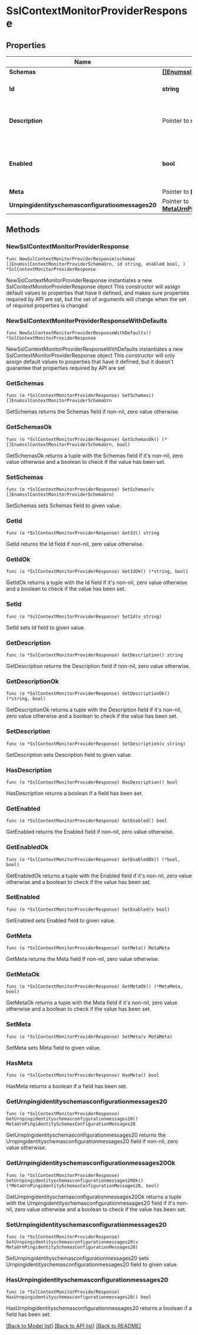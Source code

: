 # SslContextMonitorProviderResponse

## Properties

Name | Type | Description | Notes
------------ | ------------- | ------------- | -------------
**Schemas** | [**[]EnumsslContextMonitorProviderSchemaUrn**](EnumsslContextMonitorProviderSchemaUrn.md) |  | 
**Id** | **string** | Name of the Monitor Provider | 
**Description** | Pointer to **string** | A description for this Monitor Provider | [optional] 
**Enabled** | **bool** | Indicates whether the Monitor Provider is enabled for use. | 
**Meta** | Pointer to [**MetaMeta**](MetaMeta.md) |  | [optional] 
**Urnpingidentityschemasconfigurationmessages20** | Pointer to [**MetaUrnPingidentitySchemasConfigurationMessages20**](MetaUrnPingidentitySchemasConfigurationMessages20.md) |  | [optional] 

## Methods

### NewSslContextMonitorProviderResponse

`func NewSslContextMonitorProviderResponse(schemas []EnumsslContextMonitorProviderSchemaUrn, id string, enabled bool, ) *SslContextMonitorProviderResponse`

NewSslContextMonitorProviderResponse instantiates a new SslContextMonitorProviderResponse object
This constructor will assign default values to properties that have it defined,
and makes sure properties required by API are set, but the set of arguments
will change when the set of required properties is changed

### NewSslContextMonitorProviderResponseWithDefaults

`func NewSslContextMonitorProviderResponseWithDefaults() *SslContextMonitorProviderResponse`

NewSslContextMonitorProviderResponseWithDefaults instantiates a new SslContextMonitorProviderResponse object
This constructor will only assign default values to properties that have it defined,
but it doesn't guarantee that properties required by API are set

### GetSchemas

`func (o *SslContextMonitorProviderResponse) GetSchemas() []EnumsslContextMonitorProviderSchemaUrn`

GetSchemas returns the Schemas field if non-nil, zero value otherwise.

### GetSchemasOk

`func (o *SslContextMonitorProviderResponse) GetSchemasOk() (*[]EnumsslContextMonitorProviderSchemaUrn, bool)`

GetSchemasOk returns a tuple with the Schemas field if it's non-nil, zero value otherwise
and a boolean to check if the value has been set.

### SetSchemas

`func (o *SslContextMonitorProviderResponse) SetSchemas(v []EnumsslContextMonitorProviderSchemaUrn)`

SetSchemas sets Schemas field to given value.


### GetId

`func (o *SslContextMonitorProviderResponse) GetId() string`

GetId returns the Id field if non-nil, zero value otherwise.

### GetIdOk

`func (o *SslContextMonitorProviderResponse) GetIdOk() (*string, bool)`

GetIdOk returns a tuple with the Id field if it's non-nil, zero value otherwise
and a boolean to check if the value has been set.

### SetId

`func (o *SslContextMonitorProviderResponse) SetId(v string)`

SetId sets Id field to given value.


### GetDescription

`func (o *SslContextMonitorProviderResponse) GetDescription() string`

GetDescription returns the Description field if non-nil, zero value otherwise.

### GetDescriptionOk

`func (o *SslContextMonitorProviderResponse) GetDescriptionOk() (*string, bool)`

GetDescriptionOk returns a tuple with the Description field if it's non-nil, zero value otherwise
and a boolean to check if the value has been set.

### SetDescription

`func (o *SslContextMonitorProviderResponse) SetDescription(v string)`

SetDescription sets Description field to given value.

### HasDescription

`func (o *SslContextMonitorProviderResponse) HasDescription() bool`

HasDescription returns a boolean if a field has been set.

### GetEnabled

`func (o *SslContextMonitorProviderResponse) GetEnabled() bool`

GetEnabled returns the Enabled field if non-nil, zero value otherwise.

### GetEnabledOk

`func (o *SslContextMonitorProviderResponse) GetEnabledOk() (*bool, bool)`

GetEnabledOk returns a tuple with the Enabled field if it's non-nil, zero value otherwise
and a boolean to check if the value has been set.

### SetEnabled

`func (o *SslContextMonitorProviderResponse) SetEnabled(v bool)`

SetEnabled sets Enabled field to given value.


### GetMeta

`func (o *SslContextMonitorProviderResponse) GetMeta() MetaMeta`

GetMeta returns the Meta field if non-nil, zero value otherwise.

### GetMetaOk

`func (o *SslContextMonitorProviderResponse) GetMetaOk() (*MetaMeta, bool)`

GetMetaOk returns a tuple with the Meta field if it's non-nil, zero value otherwise
and a boolean to check if the value has been set.

### SetMeta

`func (o *SslContextMonitorProviderResponse) SetMeta(v MetaMeta)`

SetMeta sets Meta field to given value.

### HasMeta

`func (o *SslContextMonitorProviderResponse) HasMeta() bool`

HasMeta returns a boolean if a field has been set.

### GetUrnpingidentityschemasconfigurationmessages20

`func (o *SslContextMonitorProviderResponse) GetUrnpingidentityschemasconfigurationmessages20() MetaUrnPingidentitySchemasConfigurationMessages20`

GetUrnpingidentityschemasconfigurationmessages20 returns the Urnpingidentityschemasconfigurationmessages20 field if non-nil, zero value otherwise.

### GetUrnpingidentityschemasconfigurationmessages20Ok

`func (o *SslContextMonitorProviderResponse) GetUrnpingidentityschemasconfigurationmessages20Ok() (*MetaUrnPingidentitySchemasConfigurationMessages20, bool)`

GetUrnpingidentityschemasconfigurationmessages20Ok returns a tuple with the Urnpingidentityschemasconfigurationmessages20 field if it's non-nil, zero value otherwise
and a boolean to check if the value has been set.

### SetUrnpingidentityschemasconfigurationmessages20

`func (o *SslContextMonitorProviderResponse) SetUrnpingidentityschemasconfigurationmessages20(v MetaUrnPingidentitySchemasConfigurationMessages20)`

SetUrnpingidentityschemasconfigurationmessages20 sets Urnpingidentityschemasconfigurationmessages20 field to given value.

### HasUrnpingidentityschemasconfigurationmessages20

`func (o *SslContextMonitorProviderResponse) HasUrnpingidentityschemasconfigurationmessages20() bool`

HasUrnpingidentityschemasconfigurationmessages20 returns a boolean if a field has been set.


[[Back to Model list]](../README.md#documentation-for-models) [[Back to API list]](../README.md#documentation-for-api-endpoints) [[Back to README]](../README.md)


